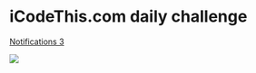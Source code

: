 # iCodeThis.com daily challenge
[Notifications 3](https://icodethis.com/submissions/39121) 

[![](https://shismqklzntzxworibfn.supabase.co/storage/v1/object/public/previews/8aa25eb8-7e6b-4e7c-8a1e-065f66897780.png)](https://icodethis.com/submissions/39121)
